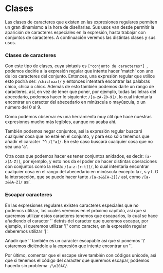 # Clases

Las clases de caracteres que existen en las expresiones regulares permiten un gran dinamismo a la hora de diseñarlas. Sus usos van desde permitir la aparición de caracteres especiales en la expresión, hasta trabajar con conjuntos de caracteres. A continuación veremos las distintas clases y sus usos.

### Clases de caracteres
Con este tipo de clases, cuya sintaxis es `[*conjunto de caracteres*] `, podemos decirle a la expresión regular que intente hacer 'match' con uno de los caracteres del conjunto. Entonces, una expresión regular que utilice esto podría ser: `/chic[oax]/` y entonces intentará encontrar las palabras chico, chica o chicx.
Además de esto también podemos darle un rango de caracteres, así, en vez de tener que poner, por ejemplo, todas las letras del abecedario, podemos hacer lo siguiente: `/[a-zA-Z0-9]/`, lo cual intentaría encontrar un caracter del abecedario en minúscula o mayúscula, o un número del 0 al 9.

Como podemos observar es una herramienta muy útil que hace nuestras expresiones mucho más legibles, aunque no acaba ahí.

También podemos negar conjuntos, así la expresión regular buscará cualquier cosa que no esté en el conjunto, y para eso sólo tenemos que añadir el caracter '^': `/[^a]/`. En este caso buscará cualquier cosa que no sea una 'a'.

Otra cosa que podemos hacer es tener conjuntos anidados, es decir: `[a-z[A-Z]]`, por ejemplo, y esto nos da el poder de hacer distintas operaciones con conjuntos como la resta: `/[a-z-[r-t]]/`, lo cual intentaría encontrar cualquier cosa en el rango del abecedario en minúscula excepto la r, s y t. O la intersección, que se puede hacer tanto `/[a-z&&[A-Z]]/` así, como `/[a-z&&A-Z]/` así.

### Escapar caracteres
En las expresiones regulares existen caracteres especiales que no podemos utilizar, los cuales veremos en el próximo capitulo, así que si queremos utilizar estos caracteres tenemos que escaparlos, lo cual se hace añadiendo el caracter '\' detrás del caracter que queremos escapar, por ejemplo, si queremos utilizar '[' como caracter, en la expresión regular deberemos utilizar '\['.

Añadir que '\' también es un caracter escapable así que si ponemos '\\' estaremos diciéndole a la expresión que intente encontrar un '\'.

Por último, comentar que el escape sirve también con códigos unicode, así que si tenemos el código del caracter que queremos escapar, podemos hacerlo sin problema: `/\u20AC/`.